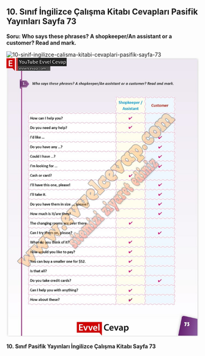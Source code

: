 ## 10. Sınıf İngilizce Çalışma Kitabı Cevapları Pasifik Yayınları Sayfa 73

**Soru: Who says these phrases? A shopkeeper/An assistant or a customer? Read and mark.**

![10-sinif-ingilizce-calisma-kitabi-cevaplari-pasifik-sayfa-73]()![10-sinif-ingilizce-calisma-kitabi-cevaplari-pasifik-sayfa-73](./image1.webp)

**10. Sınıf Pasifik Yayınları İngilizce Çalışma Kitabı Sayfa 73**